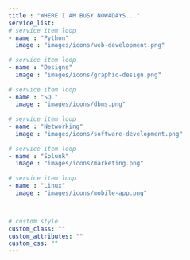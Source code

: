 ```yaml
---
title : "WHERE I AM BUSY NOWADAYS..."
service_list:
# service item loop
- name : "Python"
  image : "images/icons/web-development.png"
  
# service item loop
- name : "Designs"
  image : "images/icons/graphic-design.png"
  
# service item loop
- name : "SQL"
  image : "images/icons/dbms.png"
  
# service item loop
- name : "Networking"
  image : "images/icons/software-development.png"
  
# service item loop
- name : "Splunk"
  image : "images/icons/marketing.png"
  
# service item loop
- name : "Linux"
  image : "images/icons/mobile-app.png"



# custom style
custom_class: "" 
custom_attributes: "" 
custom_css: ""
---
```

